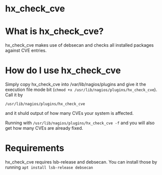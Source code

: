 # hx_check_cve

# What is hx_check_cve?
hx_check_cve makes use of debsecan and checks all installed packages against CVE entries.

# How do I use hx_check_cve
Simply copy hx_check_cve into /var/lib/nagios/plugins and give it the execution file mode bit (`chmod +x /usr/lib/nagios/plugins/hx_check_cve`). Call it by

`/usr/lib/nagios/plugins/hx_check_cve`

and it shuld output of how many CVEs your system is affected.

Running with
`/usr/lib/nagios/plugins/hx_check_cve -f`
and you will also get how many CVEs are already fixed.

# Requirements
hx_check_cve requires lsb-release and debsecan. You can install those by running
`apt install lsb-release debsecan`

